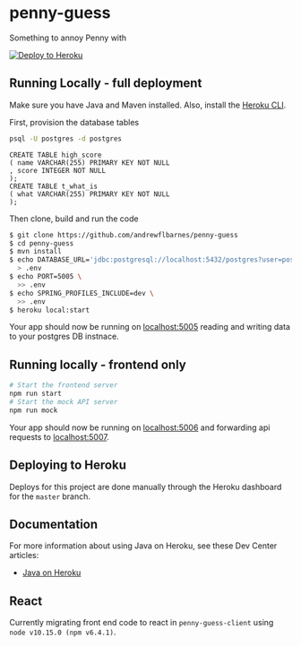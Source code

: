 # penny-guess

Something to annoy Penny with

[![Deploy to Heroku](https://www.herokucdn.com/deploy/button.png)](https://heroku.com/deploy)

## Running Locally - full deployment

Make sure you have Java and Maven installed.  Also, install the [Heroku CLI](https://cli.heroku.com/).

First, provision the database tables
```bash
psql -U postgres -d postgres
```
```postgresql
CREATE TABLE high_score
( name VARCHAR(255) PRIMARY KEY NOT NULL
, score INTEGER NOT NULL
);
CREATE TABLE t_what_is
( what VARCHAR(255) PRIMARY KEY NOT NULL
);
```

Then clone, build and run the code

```sh
$ git clone https://github.com/andrewflbarnes/penny-guess
$ cd penny-guess
$ mvn install
$ echo DATABASE_URL='jdbc:postgresql://localhost:5432/postgres?user=postgres&password=postgres' \
  > .env
$ echo PORT=5005 \
  >> .env
$ echo SPRING_PROFILES_INCLUDE=dev \
  >> .env
$ heroku local:start
```

Your app should now be running on [localhost:5005](http://localhost:5005/)
reading and writing data to your postgres DB instnace.

## Running locally - frontend only

```bash
# Start the frontend server
npm run start
# Start the mock API server
npm run mock
```
Your app should now be running on [localhost:5006](http://localhost:5006/) 
and forwarding api requests to [localhost:5007](http://localhost:5007/).

## Deploying to Heroku

Deploys for this project are done manually through the Heroku dashboard for the `master` branch.

## Documentation

For more information about using Java on Heroku, see these Dev Center articles:

- [Java on Heroku](https://devcenter.heroku.com/categories/java)

## React

Currently migrating front end code to react in `penny-guess-client`
using `node v10.15.0 (npm v6.4.1)`.
